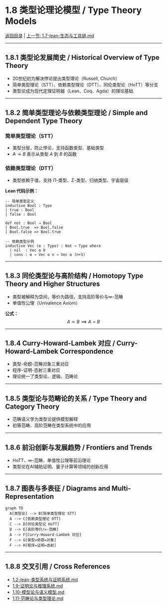 # 1.8 类型论理论模型 / Type Theory Models

[返回目录](../CONTINUOUS_PROGRESS.md) | [上一节: 1.7-lean-生态与工具链.md](1.7-lean-生态与工具链.md)

---

## 1.8.1 类型论发展简史 / Historical Overview of Type Theory

- 20世纪初为解决悖论提出类型理论（Russell, Church）
- 简单类型理论（STT）、依赖类型理论（DTT）、同伦类型论（HoTT）等分支
- 类型论成为现代定理证明器（Lean、Coq、Agda）的理论基础

---

## 1.8.2 简单类型理论与依赖类型理论 / Simple and Dependent Type Theory

### 简单类型理论（STT）

- 类型分层，防止悖论，支持函数类型、基础类型
- $A \to B$ 表示从类型 $A$ 到 $B$ 的函数

### 依赖类型理论（DTT）

- 类型依赖于值，支持 $\Pi$-类型、$\Sigma$-类型、归纳类型、宇宙层级

**Lean 代码示例：**

```lean
-- 简单类型定义
inductive Bool : Type
| true : Bool
| false : Bool

def not : Bool → Bool
| Bool.true  => Bool.false
| Bool.false => Bool.true

-- 依赖类型示例
inductive Vec (α : Type) : Nat → Type where
  | nil  : Vec α 0
  | cons : α → Vec α n → Vec α (n+1)
```

---

## 1.8.3 同伦类型论与高阶结构 / Homotopy Type Theory and Higher Structures

- 类型被解释为空间，等价为路径，支持高阶等价与∞-范畴
- 单值性公理（Univalence Axiom）

**公式：**
$$
A \simeq B \implies A = B
$$

---

## 1.8.4 Curry-Howard-Lambek 对应 / Curry-Howard-Lambek Correspondence

- 类型-命题-范畴对象三重对应
- 程序-证明-态射三重对应
- 理论统一了类型论、逻辑、范畴论

---

## 1.8.5 类型论与范畴论的关系 / Type Theory and Category Theory

- 范畴语义学为类型论提供模型解释
- 初等范畴、高阶范畴在类型系统中的应用

---

## 1.8.6 前沿创新与发展趋势 / Frontiers and Trends

- HoTT、∞-范畴、单值性公理等前沿理论
- 类型论在AI辅助证明、量子计算等领域的创新应用

---

## 1.8.7 图表与多表征 / Diagrams and Multi-Representation

```mermaid
graph TD
  A[类型论] --> B[简单类型理论 STT]
  A --> C[依赖类型理论 DTT]
  C --> D[同伦类型论 HoTT]
  D --> E[高阶等价/∞-范畴]
  A --> F[Curry-Howard-Lambek 对应]
  F --> G[类型=命题=对象]
  F --> H[程序=证明=态射]
```

---

## 1.8.8 交叉引用 / Cross References

- [1.2-lean-类型系统与证明系统.md](1.2-lean-类型系统与证明系统.md)
- [1.9-证明论与推理系统.md](1.9-证明论与推理系统.md)
- [1.10-模型论与语义模型.md](1.10-模型论与语义模型.md)
- [1.11-范畴论与类型理论.md](1.11-范畴论与类型理论.md)
